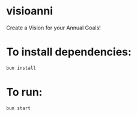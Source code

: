 # visioanni

Create a Vision for your Annual Goals!

# To install dependencies:

```bash
bun install
```

# To run:

```bash
bun start 
```

